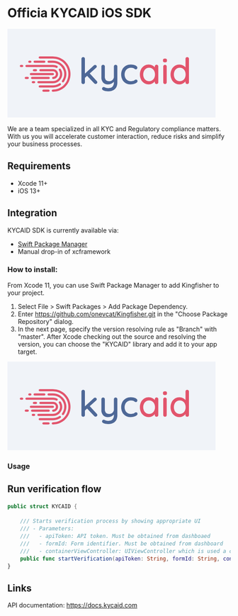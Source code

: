 # Officia KYCAID iOS SDK

![GitHub Logo](/logo/logo.png)

We are a team specialized in all KYC and Regulatory compliance matters. With us you will accelerate customer interaction, reduce risks and simplify your business processes.

## Requirements

* Xcode 11+
* iOS 13+

## Integration

KYCAID SDK is currently available via:

* [Swift Package Manager](https://swift.org/package-manager/)
* Manual drop-in of xcframework

### How to install:

From Xcode 11, you can use Swift Package Manager to add Kingfisher to your project.
1. Select File > Swift Packages > Add Package Dependency. 
2. Enter https://github.com/onevcat/Kingfisher.git in the "Choose Package Repository" dialog.
3. In the next page, specify the version resolving rule as "Branch" with "master".
After Xcode checking out the source and resolving the version, you can choose the "KYCAID" library and add it to your app target.

![Xcode Screenshot](/logo/logo.png)



### Usage

## Run verification flow

```swift
public struct KYCAID {

    /// Starts verification process by showing appropriate UI
    /// - Parameters:
    ///   - apiToken: API token. Must be obtained from dashboaed
    ///   - formId: Form identifier. Must be obtained from dashboard
    ///   - containerViewController: UIViewController which is used a contanier. KYCAID shows its UI modally using default presentation properties
    public func startVerification(apiToken: String, formId: String, containerViewController: UIViewController)
}
```

## Links

API documentation:
https://docs.kycaid.com
